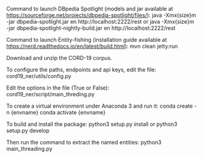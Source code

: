 Command to launch DBpedia Spotlight (models and jar available at https://sourceforge.net/projects/dbpedia-spotlight/files/):
java -Xmx{size}m -jar dbpedia-spotlight.jar en http://localhost:2222/rest
or java -Xmx{size}m -jar dbpedia-spotlight-nightly-build.jar en http://localhost:2222/rest

Command to launch Entity-fishing (installation guide available at https://nerd.readthedocs.io/en/latest/build.html):
mvn clean jetty:run

Download and unzip the CORD-19 corpus.

To configure the paths, endpoints and api keys, edit the file:
cord19_ner/utils/config.py

Edit the options in the file (True or False):
cord19_ner/script/main_threding.py

To create a virtual environment under Anaconda 3 and run it:
conda create -n {envname}
conda activate {envname}

To build and install the package: python3 setup.py install
                                  or python3 setup.py develop

Then run the command to extract the named entities:
python3 main_threading.py
